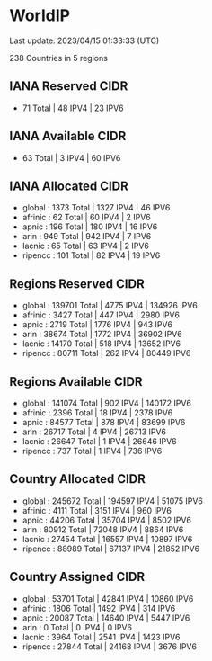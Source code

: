 # WorldIP

Last update: 2023/04/15 01:33:33 (UTC)

238 Countries in 5 regions

## IANA Reserved CIDR

- 71 Total | 48 IPV4 | 23 IPV6

## IANA Available CIDR

- 63 Total | 3 IPV4 | 60 IPV6

## IANA Allocated CIDR

- global : 1373 Total | 1327 IPV4 | 46 IPV6
- afrinic : 62 Total | 60 IPV4 | 2 IPV6
- apnic : 196 Total | 180 IPV4 | 16 IPV6
- arin : 949 Total | 942 IPV4 | 7 IPV6
- lacnic : 65 Total | 63 IPV4 | 2 IPV6
- ripencc : 101 Total | 82 IPV4 | 19 IPV6

## Regions Reserved CIDR

- global : 139701 Total | 4775 IPV4 | 134926 IPV6
- afrinic : 3427 Total | 447 IPV4 | 2980 IPV6
- apnic : 2719 Total | 1776 IPV4 | 943 IPV6
- arin : 38674 Total | 1772 IPV4 | 36902 IPV6
- lacnic : 14170 Total | 518 IPV4 | 13652 IPV6
- ripencc : 80711 Total | 262 IPV4 | 80449 IPV6

## Regions Available CIDR

- global : 141074 Total | 902 IPV4 | 140172 IPV6
- afrinic : 2396 Total | 18 IPV4 | 2378 IPV6
- apnic : 84577 Total | 878 IPV4 | 83699 IPV6
- arin : 26717 Total | 4 IPV4 | 26713 IPV6
- lacnic : 26647 Total | 1 IPV4 | 26646 IPV6
- ripencc : 737 Total | 1 IPV4 | 736 IPV6

## Country Allocated CIDR

- global : 245672 Total | 194597 IPV4 | 51075 IPV6
- afrinic : 4111 Total | 3151 IPV4 | 960 IPV6
- apnic : 44206 Total | 35704 IPV4 | 8502 IPV6
- arin : 80912 Total | 72048 IPV4 | 8864 IPV6
- lacnic : 27454 Total | 16557 IPV4 | 10897 IPV6
- ripencc : 88989 Total | 67137 IPV4 | 21852 IPV6

## Country Assigned CIDR

- global : 53701 Total | 42841 IPV4 | 10860 IPV6
- afrinic : 1806 Total | 1492 IPV4 | 314 IPV6
- apnic : 20087 Total | 14640 IPV4 | 5447 IPV6
- arin : 0 Total | 0 IPV4 | 0 IPV6
- lacnic : 3964 Total | 2541 IPV4 | 1423 IPV6
- ripencc : 27844 Total | 24168 IPV4 | 3676 IPV6
